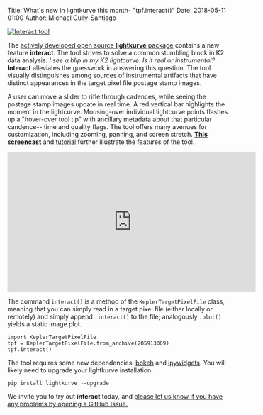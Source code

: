 Title: What's new in lightkurve this month- "tpf.interact()"
Date: 2018-05-11 01:00
Author: Michael Gully-Santiago


<a href="https://user-images.githubusercontent.com/860227/39730581-4c6b8c68-5217-11e8-92c1-10070faff8ac.gif">
<img class="img-responsive" src="https://user-images.githubusercontent.com/860227/39730581-4c6b8c68-5217-11e8-92c1-10070faff8ac.gif" alt="Interact tool""></a>

The [actively developed open source **lightkurve** package](https://github.com/KeplerGO/lightkurve) contains a new feature **interact**.  The tool strives to solve a common stumbling block in K2 data analysis: *I see a blip in my K2 lightcurve.  Is it real or instrumental?*  **Interact** alleviates the guesswork in answering this question.  The tool visually distinguishes among sources of instrumental artifacts that have distinct appearances in the target pixel file postage stamp images.  

A user can move a slider to rifle through cadences, while seeing the postage stamp images update in real time.  A red vertical bar highlights the moment in the lightcurve.  Mousing-over individual lightcurve points flashes up a "hover-over tool tip" with ancillary metadata about that particular candence-- time and quality flags.  The tool offers many avenues for customization, including zooming, panning, and screen stretch.  [**This screencast**](https://youtu.be/89_sz-oG4VI) and [tutorial](http://lightkurve.keplerscience.org/tutorials/1.05-interact-with-lightcurves-and-tpf.html) further illustrate the features of the tool.  

<iframe width="560" height="315" src="https://www.youtube.com/embed/89_sz-oG4VI?start=67" frameborder="0" allow="autoplay; encrypted-media" allowfullscreen></iframe>

The command `interact()` is a method of the `KeplerTargetPixelFile` class, meaning that you can simply read in a target pixel file (either locally or remotely) and simply append `.interact()` to the file; analogously `.plot()` yields a static image plot.


`import KeplerTargetPixelFile`  
`tpf = KeplerTargetPixelFile.from_archive(205913009)`  
`tpf.interact()`


The tool requires some new dependencies: [bokeh](https://bokeh.pydata.org/en/latest/) and [ipywidgets](https://ipywidgets.readthedocs.io/en/latest/).  You will likely need to upgrade your lightkurve installation:

```
pip install lightkurve --upgrade
```

We invite you to try out **interact** today, and [please let us know if you have any problems by opening a GitHub Issue.](https://github.com/KeplerGO/lightkurve/issues/new)

